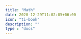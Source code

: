 ```yaml
---
title: "Math"
date: 2020-12-29T11:02:05+06:00
icon: "ti-book"
description: ""
type : "docs"
---
```

